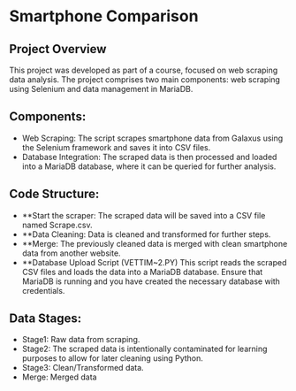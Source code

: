 # Smartphone Comparison

## Project Overview

This project was developed as part of a course, focused on web scraping data analysis. The project comprises two main components: web scraping using Selenium and data management in MariaDB.

## Components:
*  Web Scraping: The script scrapes smartphone data from Galaxus using the Selenium framework and saves it into CSV files.
*  Database Integration: The scraped data is then processed and loaded into a MariaDB database, where it can be queried for further analysis.

## Code Structure:

*  **Start the scraper:
    The scraped data will be saved into a CSV file named Scrape.csv.
*  **Data Cleaning:
    Data is cleaned and transformed for further steps.
*  **Merge:
    The previously cleaned data is merged with clean smartphone data from another website.
*  **Database Upload Script (VETTIM~2.PY)
    This script reads the scraped CSV files and loads the data into a MariaDB database.
    Ensure that MariaDB is running and you have created the necessary database with credentials.

## Data Stages:
*    Stage1: Raw data from scraping.
*    Stage2: The scraped data is intentionally contaminated for learning purposes to allow for later cleaning using Python.
*    Stage3: Clean/Transformed data.
*    Merge: Merged data


